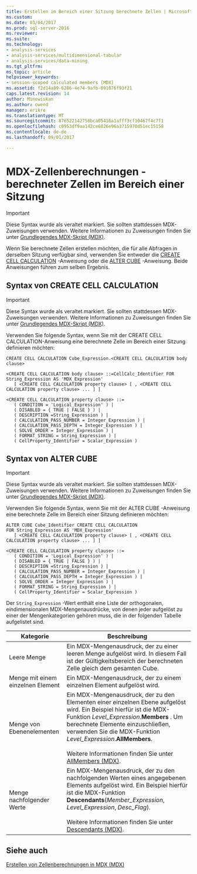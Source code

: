 ```yaml
---
title: Erstellen im Bereich einer Sitzung berechnete Zellen | Microsoft Docs
ms.custom: 
ms.date: 03/04/2017
ms.prod: sql-server-2016
ms.reviewer: 
ms.suite: 
ms.technology:
- analysis-services
- analysis-services/multidimensional-tabular
- analysis-services/data-mining
ms.tgt_pltfrm: 
ms.topic: article
helpviewer_keywords:
- session-scoped calculated members [MDX]
ms.assetid: f2d14a89-6286-4e74-9afb-091076f93f21
caps.latest.revision: 14
author: Minewiskan
ms.author: owend
manager: erikre
ms.translationtype: MT
ms.sourcegitcommit: 876522142756bca05416a1afff3cf10467f4c7f1
ms.openlocfilehash: c0953df9aa142ce6826e96a3715970d51ec15158
ms.contentlocale: de-de
ms.lasthandoff: 09/01/2017

---
```

# <a name="mdx-cell-calculations---session-scoped-calculated-cells"></a>MDX-Zellenberechnungen - berechneter Zellen im Bereich einer Sitzung
    
> [!IMPORTANT]  
>  Diese Syntax wurde als veraltet markiert. Sie sollten stattdessen MDX-Zuweisungen verwenden. Weitere Informationen zu Zuweisungen finden Sie unter [Grundlegendes MDX-Skript &#40;MDX&#41;](../../../analysis-services/multidimensional-models/mdx/the-basic-mdx-script-mdx.md).  
  
 Wenn Sie berechnete Zellen erstellen möchten, die für alle Abfragen in derselben Sitzung verfügbar sind, verwenden Sie entweder die [CREATE CELL CALCULATION](../../../mdx/mdx-data-definition-create-cell-calculation.md) -Anweisung oder die [ALTER CUBE](../../../mdx/mdx-data-definition-alter-cube.md) -Anweisung. Beide Anweisungen führen zum selben Ergebnis.  
  
## <a name="create-cell-calculation-syntax"></a>Syntax von CREATE CELL CALCULATION  
  
> [!IMPORTANT]  
>  Diese Syntax wurde als veraltet markiert. Sie sollten stattdessen MDX-Zuweisungen verwenden. Weitere Informationen zu Zuweisungen finden Sie unter [Grundlegendes MDX-Skript &#40;MDX&#41;](../../../analysis-services/multidimensional-models/mdx/the-basic-mdx-script-mdx.md).  
  
 Verwenden Sie folgende Syntax, wenn Sie mit der CREATE CELL CALCULATION-Anweisung eine berechnete Zelle im Bereich einer Sitzung definieren möchten:  
  
```  
CREATE CELL CALCULATION Cube_Expression.<CREATE CELL CALCULATION body clause>  
  
<CREATE CELL CALCULATION body clause> ::=CellCalc_Identifier FOR String_Expression AS 'MDX_Expression'   
   [ <CREATE CELL CALCULATION property clause> [ , <CREATE CELL CALCULATION property clause> ... ] ]  
  
<CREATE CELL CALCULATION property clause> ::=  
   ( CONDITION = 'Logical_Expression' ) |   
   ( DISABLED = { TRUE | FALSE } ) |   
   ( DESCRIPTION =String_Expression ) |   
   ( CALCULATION_PASS_NUMBER = Integer_Expression ) |   
   ( CALCULATION_PASS_DEPTH = Integer_Expression ) |   
   ( SOLVE_ORDER = Integer_Expression ) |   
   ( FORMAT_STRING = String_Expression ) |   
   ( CellProperty_Identifier = Scalar_Expression )  
```  
  
## <a name="alter-cube-syntax"></a>Syntax von ALTER CUBE  
  
> [!IMPORTANT]  
>  Diese Syntax wurde als veraltet markiert. Sie sollten stattdessen MDX-Zuweisungen verwenden. Weitere Informationen zu Zuweisungen finden Sie unter [Grundlegendes MDX-Skript &#40;MDX&#41;](../../../analysis-services/multidimensional-models/mdx/the-basic-mdx-script-mdx.md).  
  
 Verwenden Sie folgende Syntax, wenn Sie mit der ALTER CUBE -Anweisung eine berechnete Zelle im Bereich einer Sitzung definieren möchten:  
  
```  
ALTER CUBE Cube_Identifier CREATE CELL CALCULATION  
FOR String_Expression AS 'MDX_Expression'   
   [ <CREATE CELL CALCULATION property clause> [ , <CREATE CELL CALCULATION property clause> ... ] ]  
  
<CREATE CELL CALCULATION property clause> ::=  
   ( CONDITION = 'Logical_Expression' ) |   
   ( DISABLED = { TRUE | FALSE } ) |   
   ( DESCRIPTION =String_Expression ) |   
   ( CALCULATION_PASS_NUMBER = Integer_Expression ) |   
   ( CALCULATION_PASS_DEPTH = Integer_Expression ) |   
   ( SOLVE_ORDER = Integer_Expression ) |   
   ( FORMAT_STRING = String_Expression ) |   
   ( CellProperty_Identifier = Scalar_Expression )  
```  
  
 Der `String_Expression` -Wert enthält eine Liste der orthogonalen, eindimensionalen MDX-Mengenausdrücke, von denen jeder aufgelöst zu einer der Mengenkategorien gehören muss, die in der folgenden Tabelle aufgelistet sind.  
  
|Kategorie|Beschreibung|  
|--------------|-----------------|  
|Leere Menge|Ein MDX-Mengenausdruck, der zu einer leeren Menge aufgelöst wird. In diesem Fall ist der Gültigkeitsbereich der berechneten Zelle gleich dem gesamten Cube.|  
|Menge mit einem einzelnen Element|Ein MDX-Mengenausdruck, der zu einem einzelnen Element aufgelöst wird.|  
|Menge von Ebenenelementen|Ein MDX-Mengenausdruck, der zu den Elementen einer einzelnen Ebene aufgelöst wird. Ein Beispiel hierfür ist die MDX-Funktion *Level_Expression*.**Members** . Um berechnete Elemente einzuschließen, verwenden Sie die MDX-Funktion *Level_Expression*.**AllMembers**.<br /><br /> Weitere Informationen finden Sie unter [AllMembers &#40;MDX&#41;](../../../mdx/allmembers-mdx.md).|  
|Menge nachfolgender Werte|Ein MDX-Mengenausdruck, der zu den nachfolgenden Werten eines angegebenen Elements aufgelöst wird. Ein Beispiel hierfür ist die MDX-Funktion **Descendants**(*Member_Expression*, *Level_Expression*, *Desc_Flag*).<br /><br /> Weitere Informationen finden Sie unter [Descendants &#40;MDX&#41;](../../../mdx/descendants-mdx.md).|  
  
## <a name="see-also"></a>Siehe auch  
 [Erstellen von Zellenberechnungen in MDX &#40;MDX&#41;](../../../analysis-services/multidimensional-models/mdx/mdx-cell-calculations-build-cell-calculations.md)  
  
  
